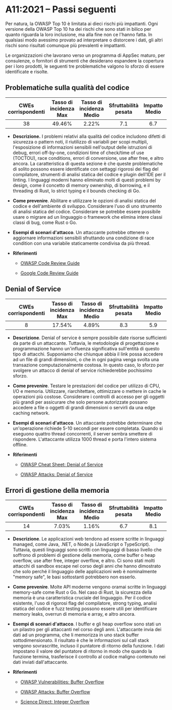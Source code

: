 # A11:2021 – Passi seguenti

Per natura, la OWASP Top 10 è limitata ai dieci rischi più impattanti.
Ogni versione della OWASP Top 10 ha dei rischi che sono stati in bilico per quanto riguarda la loro inclusione, ma alla fine non ce l'hanno fatta. In qualsiasi modo avessimo provato ad interpretare o distorcere i dati, gli altri rischi sono risultati comunque più prevalenti e impattanti. 

Le organizzazioni che lavorano verso un programma di AppSec maturo, per consulenze,
o fornitori di strumenti che desiderano espandere la copertura per i loro prodotti,
le seguenti tre problematiche valgono lo sforzo di essere
identificate e risolte.

## Problematiche sulla qualità del codice

| CWEs corrispondenti | Tasso di incidenza Max | Tasso di incidenza Medio | Sfruttabilità pesata | Impatto Medio | Copertura Max | Copertura media | Occorrenze Totali | CVE Totali |
|:-------------:|:--------------------:|:--------------------:|:--------------:|:--------------:|:----------------------:|:---------------------:|:-------------------:|:------------:|
| 38           | 49.46%              | 2.22%               | 7.1                   | 6.7                  | 60.85%        | 23.42%        | 101736             | 7564        |

-   **Descrizione.** I problemi relativi alla qualità del codice includono difetti di sicurezza o pattern noti, il riutilizzo di variabili per scopi multipli, l'esposizione di
    informazioni sensibili nell'output delle istruzioni di debug, errori off-by-one, condizioni time of check/time of use  (TOCTOU), race conditions, errori di conversione, use after free, e altro ancora. La caratteristica di questa
    sezione è che queste problematiche di solito possono essere identificate con settaggi rigorosi dei flag del compilatore, strumenti di analisi statica del codice e plugin dell'IDE per il linting.
    I linguaggi moderni hanno eliminato molti di questi problemi by design, come
    il concetto di memory ownership, di borrowing, e il threading di Rust, lo strict typing e il bounds checking di Go.


-   **Come prevenire**. Abilitare e utilizzare le opzioni di analisi statica del 
    codice e dell'ambiente di sviluppo.
    Considerare l'uso di uno strumento di analisi statica del codice.
    Considerare se potrebbe essere possibile usare o migrare ad un linguaggio o
    framework che elimina intere classi classi di bug, come Rust o Go.

-   **Esempi di scenari d'attacco**. Un attaccante potrebbe ottenere o aggiornare
    informazioni sensibili sfruttando una condizione di race condition con una
    variabile staticamente condivisa da più thread.

-   **Riferimenti**
    - [OWASP Code Review Guide](https://owasp.org/www-pdf-archive/OWASP_Code_Review_Guide_v2.pdf)

    - [Google Code Review Guide](https://google.github.io/eng-practices/review/)


## Denial of Service

| CWEs corrispondenti | Tasso di incidenza Max | Tasso di incidenza Medio | Sfruttabilità pesata | Impatto Medio | Copertura Max | Copertura media | Occorrenze Totali | CVE Totali |
|:-------------:|:--------------------:|:--------------------:|:--------------:|:--------------:|:----------------------:|:---------------------:|:-------------------:|:------------:|
| 8            | 17.54%              | 4.89%               | 8.3                   | 5.9                  | 79.58%        | 33.26%        | 66985              | 973         |

-   **Descrizione**. Denial of service è sempre possibile date
    risorse sufficienti da parte di un attaccante. Tuttavia, le metodologie di progettazione e programmazione hanno un'influenza significativa sull'entità di questo tipo di attacchi.
    Supponiamo che chiunque abbia il link possa accedere ad un file di grandi dimensioni, o che in ogni pagina venga svolta una transazione computazionalmente costosa. In questo
    caso, lo sforzo per svolgere un attacco di denial of service richiederebbe pochissimo sforzo.

-   **Come prevenire**. Testare le prestazioni del codice per utilizzo di CPU, I/O 
    e memoria. Utilizzare, riarchitettare, ottimizzare o mettere in cache le operazioni più costose.
    Considerare i controlli di accesso per gli oggetti più grandi per assicurare che solo
    persone autorizzate possano accedere a file o oggetti di grandi dimensioni o servirli
    da una edge caching network. 

-   **Esempi di scenari d'attacco**. Un attaccante potrebbe determinare che un'operazione
    richiede 5-10 secondi per essere completata. Quando si eseguono quattro
    thread concorrenti, il server sembra smettere di rispondere. L'attaccante
    utilizza 1000 thread e porta l'intero sistema offline.

-   **Riferimenti**
    - [OWASP Cheat Sheet: Denial of Service](https://cheatsheetseries.owasp.org/cheatsheets/Denial_of_Service_Cheat_Sheet.html)
    
    - [OWASP Attacks: Denial of Service](https://owasp.org/www-community/attacks/Denial_of_Service)

## Errori di gestione della memoria

| CWEs corrispondenti | Tasso di incidenza Max | Tasso di incidenza Medio | Sfruttabilità pesata | Impatto Medio | Copertura Max | Copertura media | Occorrenze Totali | CVE Totali |
|:-------------:|:--------------------:|:--------------------:|:--------------:|:--------------:|:----------------------:|:---------------------:|:-------------------:|:------------:|
| 14           | 7.03%               | 1.16%               | 6.7                   | 8.1                  | 56.06%        | 31.74%        | 26576              | 16184       |

-   **Descrizione**. Le applicazioni web tendono ad essere scritte in
    linguaggi managed, come Java, .NET, o Node.js (JavaScript o
    TypeScript). Tuttavia, questi linguaggi sono scritti con linguaggi di basso livello
    che soffrono di problemi di gestione della memoria, come buffer o heap
    overflow, use after free, integer overflow, e altro. Ci sono stati
    molti attacchi di sandbox escape nel corso degli anni che hanno dimostrato che solo
    perché il linguaggio delle applicazioni web è nominalmente "memory safe", le
    basi sottostanti potrebbero non esserlo.

-   **Come prevenire**. Molte API moderne vengono oramai scritte in linguaggi memory-safe
    come Rust o Go. Nel caso di Rust, la sicurezza della memoria è
    una caratteristica cruciale del linguaggio. Per il codice esistente, l'uso di
    rigorosi flag del compilatore, strong typing, analisi statica del codice e fuzz testing
    possono essere utili per identificare memory leaks, overrun di memoria e array, e altro ancora.

-   **Esempi di scenari d'attacco**. I buffer e gli heap overflow sono stati un
    un pilastro per gli attaccanti nel corso degli anni. L'attaccante invia dei dati ad un programma, che li memorizza in uno stack buffer sottodimensionato. Il risultato è che le informazioni sul call stack vengono sovrascritte, incluso il puntatore di ritorno della funzione. I dati impostano il valore del puntatore di ritorno in modo che quando la funzione termina, trasferisce il controllo al codice maligno contenuto nei dati inviati dall'attaccante.

-   **Riferimenti**
    - [OWASP Vulnerabilities: Buffer Overflow](https://owasp.org/www-community/vulnerabilities/Buffer_Overflow)
    
    - [OWASP Attacks: Buffer Overflow](https://owasp.org/www-community/attacks/Buffer_overflow_attack)
    
    - [Science Direct: Integer Overflow](https://www.sciencedirect.com/topics/computer-science/integer-overflow)
